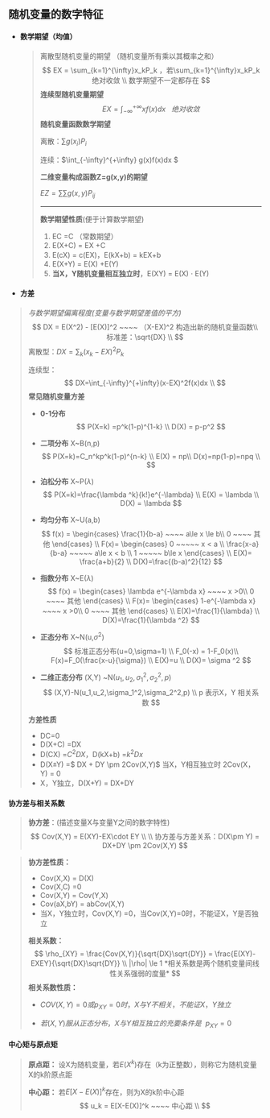 ## 随机变量的数字特征

- #### **数学期望**（均值）

  > 离散型随机变量的期望 （随机变量所有乘以其概率之和）
  > $$
  > EX = \sum_{k=1}^{\infty}x_kP_k ，若\sum_{k=1}^{\infty}x_kP_k绝对收敛
  > \\ 数学期望不一定都存在
  > $$
  > **连续型随机变量期望**
  > $$
  > EX = \int_{-\infty}^{+\infty} xf(x)dx   ~~~绝对收敛
  > $$
  > **随机变量函数数学期望**
  >
  > 离散：$\sum g(x_i)P_i$
  >
  > 连续：$\int_{-\infty}^{+\infty} g(x)f(x)dx $
  >
  > 
  >
  > **二维变量构成函数Z=g(x,y)的期望**
  >
  > $EZ = \sum\sum g(x,y)P_{ij}$
  >
  > ----
  >
  > **数学期望性质**(便于计算数学期望)
  >
  > 1. EC =C  （常数期望）
  > 2. E(X+C) = EX +C
  > 3. E(cX) = c(EX)，E(kX+b) = kEX+b
  > 4. E(X+Y) = E(X) +E(Y)
  > 5. **当X，Y随机变量相互独立时**，E(XY) = E(X) $\cdot$ E(Y)

- #### **方差**

> *与数学期望偏离程度(变量与数学期望差值的平方)*
> $$
> DX = E(X^2) - [E(X)]^2 ~~~~ （X-EX)^2 构造出新的随机变量函数\\
> 标准差：\sqrt{DX} \\
> $$
> 离散型：$DX=\sum_{k}(x_k-EX)^2P_k$
>
> 连续型：
> $$
> DX=\int_{-\infty}^{+\infty}(x-EX)^2f(x)dx \\
> $$
> **常见随机变量方差**
>
> - **0-1分布**
>   $$
>   P(X=k) =p^k(1-p)^{1-k} \\
>   D(X) = p-p^2
>   $$
>
> - **二项分布**   X~B(n,p)
>   $$
>   P(X=k)=C_n^kp^k(1-p)^{n-k} \\
>   E(X) = np\\
>   D(x)=np(1-p)=npq \\
>   $$
>
> - **泊松分布**  X~P($\lambda$)
>   $$
>   P(X=k)=\frac{\lambda ^k}{k!}e^{-\lambda} \\
>   E(X) = \lambda \\
>   D(X) = \lambda
>   $$
>
> - **均匀分布** X~U(a,b)
>   $$
>   f(x) = \begin{cases} 
>   \frac{1}{b-a}  ~~~~ a\le x \le b\\
>   0  ~~~~ 其他
>   \end{cases} \\
>   F(x)=  \begin{cases} 
>   0  ~~~~~ x < a \\
>   \frac{x-a}{b-a} ~~~~~ a\le x < b \\ 
>   1  ~~~~~ b\le x
>   \end{cases}  \\
>   E(X)= \frac{a+b}{2} \\
>   D(X)=\frac{(b-a)^2}{12}
>   $$
>
> - **指数分布**  X~E($\lambda$)
>   $$
>   f(x) = \begin{cases} 
>   \lambda e^{-\lambda x} ~~~~  x >0\\
>   0  ~~~~ 其他
>   \end{cases} \\
>    F(x)=  \begin{cases} 
>   1-e^{-\lambda x} ~~~~  x >0\\
>   0  ~~~~ 其他
>   \end{cases} \\
>   E(X)=\frac{1}{\lambda} \\
>   D(X)=\frac{1}{\lambda ^2}
>   $$
>
> - **正态分布** X~N(u,$\sigma ^2$)
>   $$
>   标准正态分布(u=0,\sigma=1) \\
>   F_0(-x) = 1-F_0(x)\\
>   F(x)=F_0(\frac{x-u}{\sigma}) \\
>   E(X)=u \\
>   D(X)= \sigma ^2
>   $$
>   
> - **二维正态分布**  (X,Y) ~N($u_1,u_2,\sigma_1^2,\sigma_2^2,p$)
>   $$
>   (X,Y)-N(u_1,u_2,\sigma_1^2,\sigma_2^2,p)
>   \\ p 表示X，Y 相关系数
>   $$
>   
>
> **方差性质**
>
> - DC=0  
> - D(X+C) =DX
> - D(CX) =$C^2DX$，D(kX+b) =$k^2Dx$
> - D(X$\pm$Y) =$ DX + DY \pm 2Cov(X,Y)$  当X，Y相互独立时 2Cov(X，Y)  = 0 
> - X，Y独立，D(X+Y) = DX+DY   

#### **协方差与相关系数** 

> **协方差**：(描述变量X与变量Y之间的数字特性)
> $$
> Cov(X,Y) = E(XY)-EX\cdot EY \\ \\ 协方差与方差关系：D(X\pm Y) = DX+DY \pm 2Cov(X,Y)
> $$

> **协方差性质：**
> 
>- Cov(X,X) = D(X)
> - Cov(X,C) =0
> - Cov(X,Y) = Cov(Y,X)
> - Cov(aX,bY) = abCov(X,Y)
> - 当X，Y独立时，Cov(X,Y) =0，当Cov(X,Y)=0时，不能证X，Y是否独立
> 
>
> 
>**相关系数：**
> $$
> \rho_{XY} = \frac{Cov(X,Y)}{\sqrt{DX}\sqrt{DY}} = \frac{E(XY)-EXEY}{\sqrt{DX}\sqrt{DY}} \\
> |\rho| \le 1
> *相关系数是两个随机变量间线性关系强弱的度量*
> $$
> **相关系数性质：**
>
> - $COV(X,Y)=0 或 p_{XY} = 0时，X与Y不相关，不能证X，Y独立$
>
> - $若(X,Y)服从正态分布，X与Y相互独立的充要条件是~~ p_{XY}=0$
>

#### **中心矩与原点矩**

> **原点距：** 设X为随机变量，若$E(X^k)$存在（k为正整数），则称它为随机变量X的k阶原点距
>
> **中心距：** 若$E[X-E(X)]^k$存在，则为X的k阶中心距
> $$
> u_k = E[X-E(X)]^k ~~~~ 中心距 \\
> $$

